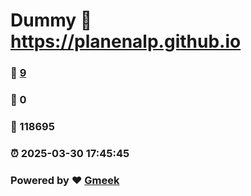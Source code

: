 # Dummy :link: https://planenalp.github.io 
### :page_facing_up: [9](https://planenalp.github.io/tag.html) 
### :speech_balloon: 0 
### :hibiscus: 118695 
### :alarm_clock: 2025-03-30 17:45:45 
### Powered by :heart: [Gmeek](https://github.com/Meekdai/Gmeek)
